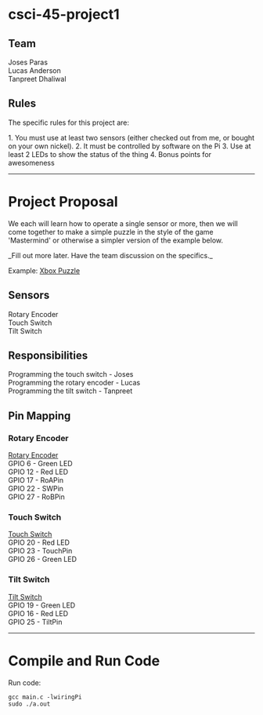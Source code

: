 # csci-45-project1 #
## Team ##
Joses Paras <br />
Lucas Anderson <br />
Tanpreet Dhaliwal

## Rules ##
<p>The specific rules for this project are:</p>
1. You must use at least two sensors (either checked out from me, or bought on your own nickel).
2. It must be controlled by software on the Pi
3. Use at least 2 LEDs to show the status of the thing
4. Bonus points for awesomeness

- - - -
# Project Proposal #
<p>We each will learn how to operate a single sensor or more, then we will come together to make a simple puzzle in the style of the game 'Mastermind' or otherwise a simpler version of the example below.</p>
_Fill out more later.  Have the team discussion on the specifics._

Example: [Xbox Puzzle](https://www.youtube.com/watch?v=o_8e6XgAiow)

## Sensors ##
Rotary Encoder <br />
Touch Switch <br />
Tilt Switch

## Responsibilities ##
Programming the touch switch - Joses <br />
Programming the rotary encoder - Lucas <br />
Programming the tilt switch - Tanpreet

## Pin Mapping ##
### Rotary Encoder ###
[Rotary Encoder](https://www.sunfounder.com/learn/sensor-kit-v2-0-for-raspberry-pi-b-plus/lesson-27-rotary-encoder-module-sensor-kit-v2-0-for-b-plus.html) <br />
GPIO 6 - Green LED <br />
GPIO 12 - Red LED <br />
GPIO 17 - RoAPin <br />
GPIO 22 - SWPin <br />
GPIO 27 - RoBPin

### Touch Switch ###
[Touch Switch](https://www.sunfounder.com/learn/sensor-kit-v2-0-for-raspberry-pi-b-plus/lesson-24-touch-switch-sensor-kit-v2-0-for-b-plus.html) <br />
GPIO 20 - Red LED <br />
GPIO 23 - TouchPin <br />
GPIO 26 - Green LED

### Tilt Switch ###
[Tilt Switch](https://www.sunfounder.com/learn/sensor-kit-v2-0-for-raspberry-pi-b-plus/lesson-7-tilt-switch-module-sensor-kit-v2-0-for-b-plus.html) <br />
GPIO 19 - Green LED <br />
GPIO 16 - Red LED <br />
GPIO 25 - TiltPin

- - - -
# Compile and Run Code #
Run code: <br />
```
gcc main.c -lwiringPi
sudo ./a.out
```
